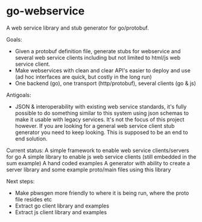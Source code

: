 go-webservice
=============

A web service library and stub generator for go/protobuf.

Goals:
* Given a protobuf definition file, generate stubs for webservice and several web service clients including but not limited to html/js web service client.
* Make webservices with clean and clear API's easier to deploy and use (ad hoc interfaces are quick, but costly in the long run)
* One backend (go), one transport (http/protobuf), several clients (go & js)

Antigoals:
* JSON & interoperability with existing web service standards, it's fully possible to do something similar to this system using json schemas to make it usable with legacy services. It's not the focus of this project however. If you are looking for a general web service client stub generator you need to keep looking. This is supposed to be an end to end solution.

Current status:
A simple framework to enable web service clients/servers for go
A simple library to enable js web service clients (still embedded in the sum example)
A hand coded examples
A generator with ability to create a server library and some example proto/main files using this library

Next steps:
* Make pbwsgen more friendly to where it is being run, where the proto file resides etc
* Extract go client library and examples
* Extract js client library and examples
